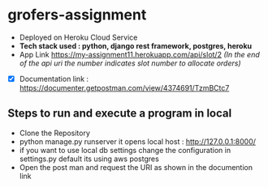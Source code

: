 # grofers-assignment
- Deployed on Heroku Cloud Service
- **Tech stack used : python, django rest framework, postgres, heroku**
- App Link https://my-assignment11.herokuapp.com/api/slot/2 
*(In the end of the api uri the number indicates slot number to allocate orders)*
- [x] Documentation link : https://documenter.getpostman.com/view/4374691/TzmBCtc7

## Steps to run and execute a program in local
- Clone the Repository
- python manage.py runserver it opens local host : http://127.0.0.1:8000/
- if you want to use local db settings change the configuration in settings.py default its using aws postgres
- Open the post man and request the URI as shown in the documention link
